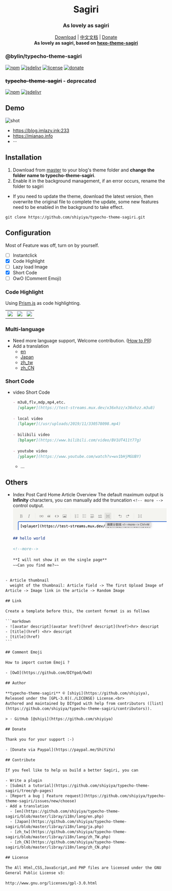 <h1 align="center">Sagiri</h1>
<h3 align="center">As lovely as sagiri</h3>

<p align="center">
  <a href="https://github.com/shiyiya/typecho-theme-sagiri/archive/refs/heads/master.zip">Download</a> |
  <a href="./doc/README-CN.md">中文文档</a> |
  <a href="#donate">Donate</a>
  <br />
  <b>As lovely as sagiri, based on <a href="https://github.com/DIYgod/hexo-theme-sagiri">hexo-theme-sagiri</a></b>
</p>

### @bylin/typecho-theme-sagiri

[![npm](https://flat.badgen.net/npm/v/@bylin/typecho-theme-sagiri/?color=fb3e44)](https://www.npmjs.com/package/@bylin/typecho-theme-sagiri)
[![jsdelivr](https://data.jsdelivr.com/v1/package/npm/@bylin/typecho-theme-sagiri/badge)](https://www.jsdelivr.com/package/npm/@bylin/typecho-theme-sagiri)
[![license](https://img.shields.io/badge/license-GPL%203-blue.svg?style=flat-square)](https://github.com/shiyiya/typecho-theme-sagiri/blob/master/LICENSE) [![donate](https://img.shields.io/badge/$-donate-ff69b4.svg?style=flat-square)](https://github.com/shiyiya/typecho-theme-sagiri#donate)

### ~~typecho-theme-sagiri~~ - deprecated

[![npm](https://flat.badgen.net/npm/v/typecho-theme-sagiri/?color=fb3e44)](https://www.npmjs.com/package/typecho-theme-sagiri)
[![jsdelivr](https://data.jsdelivr.com/v1/package/npm/typecho-theme-sagiri/badge)](https://www.jsdelivr.com/package/npm/typecho-theme-sagiri)

## Demo

![shot](https://cdn.jsdelivr.net/npm/typecho-theme-sagiri@1.1.4/screenshot.png)

- https://blog.imlazy.ink:233
- https://mianao.info
- ···

## Installation

1. Download from [master](https://github.com/shiyiya/typecho-theme-sagiri/archive/refs/heads/master.zip) to your blog's theme folder and **change the folder name to typecho-theme-sagiri**.
2. Enable it in the background management, if an error occurs, rename the folder to sagiri

- If you need to update the theme, download the latest version, then overwrite the original file to complete the update, some new features need to be enabled in the background to take effect.

```shell
git clone https://github.com/shiyiya/typecho-theme-sagiri.git
```

## Configuration

Most of Feature was off, turn on by yourself.

- [ ] Instantclick
- [x] Code Highlight
- [ ] Lazy load Image
- [x] Short Code
- [ ] OwO (Comment Emoji)

### Code Highlight

Using [Prism.js](https://prismjs.com/) as code highlighting.

<table>
  <tr>
    <td><img src="https://i.loli.net/2019/10/18/4qOlZUzcpF6Lo7P.png"></td>
    <td><img src="https://i.loli.net/2019/10/18/keoYfqXAdcyTS3I.png"></td>
    <td><img src="https://i.loli.net/2019/10/18/GDqMJtTC9EYykAm.png"></td>
  </tr>
</table>

### Multi-language

- Need more language support, Welcome contribution. ([How to PR](#Contribute))
- Add a translation
  - [en](https://github.com/shiyiya/typecho-theme-sagiri/blob/master/libray/i18n/lang/en.php)
  - [Japan](https://github.com/shiyiya/typecho-theme-sagiri/blob/master/libray/i18n/lang/ja.php)
  - [zh_tw](https://github.com/shiyiya/typecho-theme-sagiri/blob/master/libray/i18n/lang/zh_TW.php)
  - [zh_CN](https://github.com/shiyiya/typecho-theme-sagiri/blob/master/libray/i18n/lang/zh_CN.php)

### Short Code

- video Short Code

  ```markdown
  - m3u8,flv,mdp,mp4,etc.
    [vplayer](https://test-streams.mux.dev/x36xhzz/x36xhzz.m3u8)

  - local video
    [lplayer](/usr/uploads/2019/11/330578098.mp4)

  - bilibili video
    [bplayer](https://www.bilibili.com/video/BV1UT411t77g)

  - youtube video
    [yplayer](https://www.youtube.com/watch?v=wv1bHjMGUBY)
  ```

  - ...

## Others

- Index Post Card
  Home Article Overview The default maximum output is **Infinity** characters, you can manually add the truncation `<!-- more -->` control output.
  ![more](image.png)

  ```markdown
  ## hello world

  <!--more-->

  **I will not show it on the single page**
  ~~Can you find me?~~
  ```

````

- Article thumbnail
  weight of the thumbnail: Article field -> The first Upload Image of Article -> Image link in the article -> Random Image

## Link

Create a template before this, the content format is as follows

```markdown
- ![avatar descript](avatar href)[href descript](href)<hr> descript
- [title](href) <hr> descript
- [title](href)
```

## Comment Emoji

How to import custom Emoji ?

- [OwO](https://github.com/DIYgod/OwO)

## Author

**typecho-theme-sagiri** © [shiyi](https://github.com/shiyiya), Released under the [GPL-3.0](./LICENSE) License.<br>
Authored and maintained by DIYgod with help from contributors ([list](https://github.com/shiyiya/typecho-theme-sagiri/contributors)).

> · GitHub [@shiyi](https://github.com/shiyiya)

## Donate

Thank you for your support :-)

- [Donate via Paypal](https://paypal.me/ShiYiYa)

## Contribute

If you feel like to help us build a better Sagiri, you can

- Write a plugin
- [Submit a tutorial](https://github.com/shiyiya/typecho-theme-sagiri/tree/gh-pages)
- [Report a bug | Feature request](https://github.com/shiyiya/typecho-theme-sagiri/issues/new/choose)
- Add a translation
  - [en](https://github.com/shiyiya/typecho-theme-sagiri/blob/master/libray/i18n/lang/en.php)
  - [Japan](https://github.com/shiyiya/typecho-theme-sagiri/blob/master/libray/i18n/lang/ja.php)
  - [zh_tw](https://github.com/shiyiya/typecho-theme-sagiri/blob/master/libray/i18n/lang/zh_TW.php)
  - [zh_CN](https://github.com/shiyiya/typecho-theme-sagiri/blob/master/libray/i18n/lang/zh_CN.php)

## License

The All Html,CSS,JavaScript,and PHP files are licensed under the GNU General Public License v3:

http://www.gnu.org/licenses/gpl-3.0.html
````
